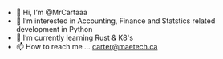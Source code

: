 - 👋 Hi, I’m @MrCartaaa
- 👀 I’m interested in Accounting, Finance and Statstics related development in Python
- 🌱 I’m currently learning Rust & K8's
- 📫 How to reach me ...
  carter@maetech.ca

<!---
MrCartaaa/MrCartaaa is a ✨ special ✨ repository because its `README.md` (this file) appears on your GitHub profile.
You can click the Preview link to take a look at your changes.
--->
